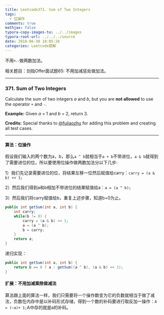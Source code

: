 ```yaml
---
title: Leetcode371. Sum of Two Integers
tags:
  - 位操作
comments: true
mathjax: false
typora-copy-images-to: ../../images
typora-root-url: ../../../source
date: 2018-06-30 18:05:26
categories: Leetcode题解
---
```


不用`+`.`-`做两数加法。

相关题目：剑指Offer面试题65: 不用加减惩处做加法。

<!-- more -->

---

### 371. Sum of Two Integers

Calculate the sum of two integers *a* and *b*, but you are **not allowed** to use the operator `+` and `-`.

**Example:**
Given *a* = 1 and *b* = 2, return 3.

**Credits:**
Special thanks to [@fujiaozhu](https://discuss.leetcode.com/user/fujiaozhu) for adding this problem and creating all test cases.

---

#### 算法：位操作

假设我们输入的两个数为a，b，那么`a ^ b`就相当于`a + b`不带进位，`a & b`就得到了需要进位的位，所以要使用位操作做两数加法分以下几步:

1）我们先记录需要进位的位，将结果左移一位然后赋值给carry：`carry = (a & b) << 1;`

2）然后我们得到a和b相加不带进位的结果赋值给a：`a = (a ^ b);`

3）然后我们将carry赋值给b，重复上述步骤，知道b=0为止。

```java
public int getSum(int a, int b) {
    int carry;
    while(b != 0) {
        carry = (a & b) << 1;
        a = (a ^ b);
        b = carry;
    }
    return a;
}
```

递归实现：

```java
public int getSum(int a, int b) {
    return b == 0 ? a : getSum((a ^ b), (a & b) << 1);
}
```

#### 扩展：不用加减乘除做减法

算法跟上面的算法一样，我们只需要将一个操作数变为它的负数就相当于做了减法，负数在内存中是以补码形式存储，得到一个数的补码要进行取反加一操作：`A = (~a)+ 1;`A中存的就是a的补码。
